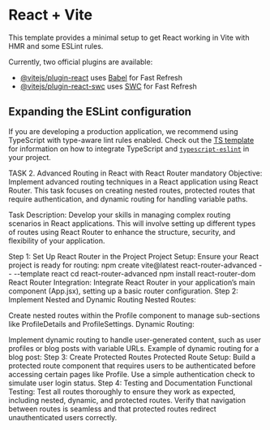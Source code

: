 # React + Vite

This template provides a minimal setup to get React working in Vite with HMR and some ESLint rules.

Currently, two official plugins are available:

- [@vitejs/plugin-react](https://github.com/vitejs/vite-plugin-react/blob/main/packages/plugin-react) uses [Babel](https://babeljs.io/) for Fast Refresh
- [@vitejs/plugin-react-swc](https://github.com/vitejs/vite-plugin-react/blob/main/packages/plugin-react-swc) uses [SWC](https://swc.rs/) for Fast Refresh

## Expanding the ESLint configuration

If you are developing a production application, we recommend using TypeScript with type-aware lint rules enabled. Check out the [TS template](https://github.com/vitejs/vite/tree/main/packages/create-vite/template-react-ts) for information on how to integrate TypeScript and [`typescript-eslint`](https://typescript-eslint.io) in your project.

TASK 2. Advanced Routing in React with React Router
mandatory
Objective: Implement advanced routing techniques in a React application using React Router. This task focuses on creating nested routes, protected routes that require authentication, and dynamic routing for handling variable paths.

Task Description:
Develop your skills in managing complex routing scenarios in React applications. This will involve setting up different types of routes using React Router to enhance the structure, security, and flexibility of your application.

Step 1: Set Up React Router in the Project
Project Setup:
Ensure your React project is ready for routing:
    npm create vite@latest react-router-advanced -- --template react
    cd react-router-advanced
    npm install react-router-dom
React Router Integration:
Integrate React Router in your application’s main component (App.jsx), setting up a basic router configuration.
Step 2: Implement Nested and Dynamic Routing
Nested Routes:

Create nested routes within the Profile component to manage sub-sections like ProfileDetails and ProfileSettings.
Dynamic Routing:

Implement dynamic routing to handle user-generated content, such as user profiles or blog posts with variable URLs.
Example of dynamic routing for a blog post:
Step 3: Create Protected Routes
Protected Route Setup:
Build a protected route component that requires users to be authenticated before accessing certain pages like Profile.
Use a simple authentication check to simulate user login status.
Step 4: Testing and Documentation
Functional Testing:
Test all routes thoroughly to ensure they work as expected, including nested, dynamic, and protected routes.
Verify that navigation between routes is seamless and that protected routes redirect unauthenticated users correctly.
